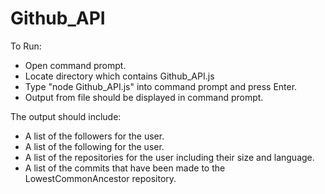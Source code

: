 # Github_API

To Run:
- Open command prompt.
- Locate directory which contains Github_API.js
- Type "node Github_API.js" into command prompt and press Enter.
- Output from file should be displayed in command prompt.

The output should include:
- A list of the followers for the user.
- A list of the following for the user.
- A list of the repositories for the user including their size and language.
- A list of the commits that have been made to the LowestCommonAncestor repository.

